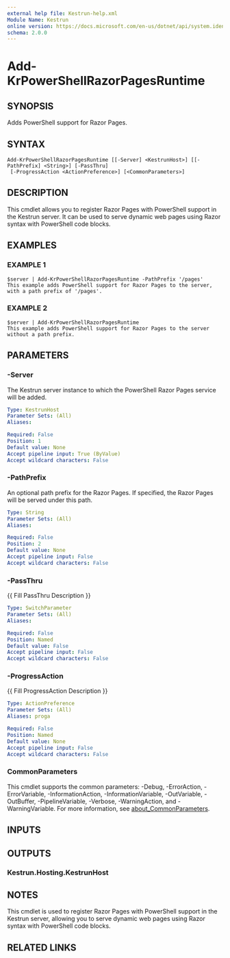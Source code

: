 ```yaml
---
external help file: Kestrun-help.xml
Module Name: Kestrun
online version: https://docs.microsoft.com/en-us/dotnet/api/system.identitymodel.tokens.jwt.jwtsecuritytoken?view=azure-dotnet
schema: 2.0.0
---
```


# Add-KrPowerShellRazorPagesRuntime

## SYNOPSIS
Adds PowerShell support for Razor Pages.

## SYNTAX

```
Add-KrPowerShellRazorPagesRuntime [[-Server] <KestrunHost>] [[-PathPrefix] <String>] [-PassThru]
 [-ProgressAction <ActionPreference>] [<CommonParameters>]
```

## DESCRIPTION
This cmdlet allows you to register Razor Pages with PowerShell support in the Kestrun server.
It can be used to serve dynamic web pages using Razor syntax with PowerShell code blocks.

## EXAMPLES

### EXAMPLE 1
```
$server | Add-KrPowerShellRazorPagesRuntime -PathPrefix '/pages'
This example adds PowerShell support for Razor Pages to the server, with a path prefix of '/pages'.
```

### EXAMPLE 2
```
$server | Add-KrPowerShellRazorPagesRuntime
This example adds PowerShell support for Razor Pages to the server without a path prefix.
```

## PARAMETERS

### -Server
The Kestrun server instance to which the PowerShell Razor Pages service will be added.

```yaml
Type: KestrunHost
Parameter Sets: (All)
Aliases:

Required: False
Position: 1
Default value: None
Accept pipeline input: True (ByValue)
Accept wildcard characters: False
```

### -PathPrefix
An optional path prefix for the Razor Pages.
If specified, the Razor Pages will be served under this path.

```yaml
Type: String
Parameter Sets: (All)
Aliases:

Required: False
Position: 2
Default value: None
Accept pipeline input: False
Accept wildcard characters: False
```

### -PassThru
{{ Fill PassThru Description }}

```yaml
Type: SwitchParameter
Parameter Sets: (All)
Aliases:

Required: False
Position: Named
Default value: False
Accept pipeline input: False
Accept wildcard characters: False
```

### -ProgressAction
{{ Fill ProgressAction Description }}

```yaml
Type: ActionPreference
Parameter Sets: (All)
Aliases: proga

Required: False
Position: Named
Default value: None
Accept pipeline input: False
Accept wildcard characters: False
```

### CommonParameters
This cmdlet supports the common parameters: -Debug, -ErrorAction, -ErrorVariable, -InformationAction, -InformationVariable, -OutVariable, -OutBuffer, -PipelineVariable, -Verbose, -WarningAction, and -WarningVariable. For more information, see [about_CommonParameters](http://go.microsoft.com/fwlink/?LinkID=113216).

## INPUTS

## OUTPUTS

### Kestrun.Hosting.KestrunHost
## NOTES
This cmdlet is used to register Razor Pages with PowerShell support in the Kestrun server, allowing you to serve dynamic web pages using Razor syntax with PowerShell code blocks.

## RELATED LINKS
